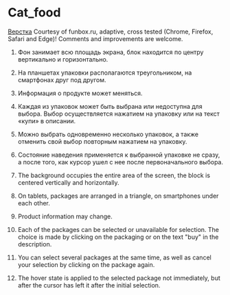 # Cat_food
[Верстка](https://codepen.io/BerivetKont/pen/QWBrwyV)
Courtesy of funbox.ru, adaptive, cross tested (Chrome, Firefox, Safari and Edge)!
Comments and improvements are welcome.

1. Фон занимает всю площадь экрана, блок находится по центру вертикально и горизонтально.
2. На планшетах упаковки располагаются треугольником, на смартфонах друг под другом.
3. Информация о продукте может меняться.
4. Каждая из упаковок может быть выбрана или недоступна для выбора. Выбор осуществляется нажатием на упаковку или на текст «купи» в описании.
5. Можно выбрать одновременно несколько упаковок, а также отменить свой выбор повторным нажатием на упаковку.
6. Состояние наведения применяется к выбранной упаковке не сразу, а после того, как курсор ушел с нее после первоначального выбора.


1. The background occupies the entire area of the screen, the block is centered vertically and horizontally.
2. On tablets, packages are arranged in a triangle, on smartphones under each other.
3. Product information may change.
4. Each of the packages can be selected or unavailable for selection. The choice is made by clicking on the packaging or on the text "buy" in the description.
5. You can select several packages at the same time, as well as cancel your selection by clicking on the package again.
6. The hover state is applied to the selected package not immediately, but after the cursor has left it after the initial selection.
